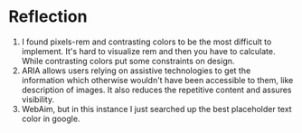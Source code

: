 # Reflection
1. I found pixels-rem and contrasting colors to be the most difficult to implement. It's hard to visualize rem and then you have to calculate. While contrasting colors put some constraints on design.
2. ARIA allows users relying on assistive technologies to get the information which otherwise wouldn't have been accessible to them, like description of images. It also reduces the repetitive content and assures visibility.
3. WebAim, but in this instance I just searched up the best placeholder text color in google.